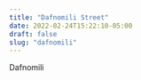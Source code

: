```yaml
---
title: "Dafnomili Street"
date: 2022-02-24T15:22:10-05:00
draft: false
slug: "dafnomili"
---
```


Dafnomili
